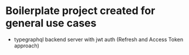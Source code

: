 # Boilerplate project created for general use cases

- typegraphql backend server with jwt auth (Refresh and Access Token approach)
